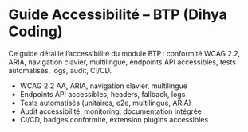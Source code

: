 # Guide Accessibilité – BTP (Dihya Coding)

Ce guide détaille l’accessibilité du module BTP : conformité WCAG 2.2, ARIA, navigation clavier, multilingue, endpoints API accessibles, tests automatisés, logs, audit, CI/CD.

- WCAG 2.2 AA, ARIA, navigation clavier, multilingue
- Endpoints API accessibles, headers, fallback, logs
- Tests automatisés (unitaires, e2e, multilingue, ARIA)
- Audit accessibilité, monitoring, documentation intégrée
- CI/CD, badges conformité, extension plugins accessibles
